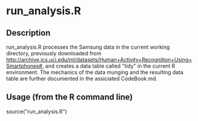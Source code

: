 # run_analysis.R

## Description

run_analysis.R processes the Samsung data in the current working directory, previously downloaded from http://archive.ics.uci.edu/ml/datasets/Human+Activity+Recognition+Using+Smartphones#, and creates a data table called "tidy" in the current R environment.  The mechanics of the data munging and the resulting data table are further documented in the assiciated CodeBook.md.

## Usage (from the R command line)

source("run_analysis.R")